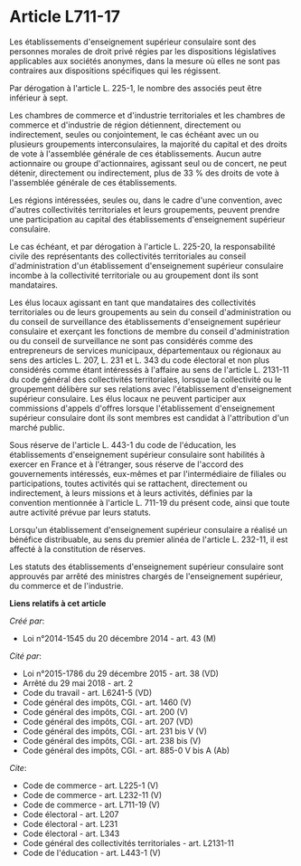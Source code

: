 # Article L711-17

Les établissements d'enseignement supérieur consulaire sont des personnes morales de droit privé régies par les dispositions
législatives applicables aux sociétés anonymes, dans la mesure où elles ne sont pas contraires aux dispositions spécifiques
qui les régissent. 

Par dérogation à l'article L. 225-1, le nombre des associés peut être inférieur à sept. 

Les chambres de commerce et d'industrie territoriales et les chambres de commerce et d'industrie de région détiennent,
directement ou indirectement, seules ou conjointement, le cas échéant avec un ou plusieurs groupements interconsulaires, la
majorité du capital et des droits de vote à l'assemblée générale de ces établissements. Aucun autre actionnaire ou groupe
d'actionnaires, agissant seul ou de concert, ne peut détenir, directement ou indirectement, plus de 33 % des droits de vote à
l'assemblée générale de ces établissements. 

Les régions intéressées, seules ou, dans le cadre d'une convention, avec d'autres collectivités territoriales et leurs
groupements, peuvent prendre une participation au capital des établissements d'enseignement supérieur consulaire. 

Le cas échéant, et par dérogation à l'article L. 225-20, la responsabilité civile des représentants des collectivités
territoriales au conseil d'administration d'un établissement d'enseignement supérieur consulaire incombe à la collectivité
territoriale ou au groupement dont ils sont mandataires. 

Les élus locaux agissant en tant que mandataires des collectivités territoriales ou de leurs groupements au sein du conseil
d'administration ou du conseil de surveillance des établissements d'enseignement supérieur consulaire et exerçant les
fonctions de membre du conseil d'administration ou du conseil de surveillance ne sont pas considérés comme des entrepreneurs
de services municipaux, départementaux ou régionaux au sens des articles L. 207, L. 231 et L. 343 du code électoral et non
plus considérés comme étant intéressés à l'affaire au sens de l'article L. 2131-11 du code général des collectivités
territoriales, lorsque la collectivité ou le groupement délibère sur ses relations avec l'établissement d'enseignement
supérieur consulaire. Les élus locaux ne peuvent participer aux commissions d'appels d'offres lorsque l'établissement
d'enseignement supérieur consulaire dont ils sont membres est candidat à l'attribution d'un marché public. 

Sous réserve de l'article L. 443-1 du code de l'éducation, les établissements d'enseignement supérieur consulaire sont
habilités à exercer en France et à l'étranger, sous réserve de l'accord des gouvernements intéressés, eux-mêmes et par
l'intermédiaire de filiales ou participations, toutes activités qui se rattachent, directement ou indirectement, à leurs
missions et à leurs activités, définies par la convention mentionnée à l'article L. 711-19 du présent code, ainsi que toute
autre activité prévue par leurs statuts. 

Lorsqu'un établissement d'enseignement supérieur consulaire a réalisé un bénéfice distribuable, au sens du premier alinéa de
l'article L. 232-11, il est affecté à la constitution de réserves. 

Les statuts des établissements d'enseignement supérieur consulaire sont approuvés par arrêté des ministres chargés de
l'enseignement supérieur, du commerce et de l'industrie.

**Liens relatifs à cet article**

_Créé par_:

  - Loi n°2014-1545 du 20 décembre 2014 - art. 43 (M)

_Cité par_:

  - Loi n°2015-1786 du 29 décembre 2015 - art. 38 (VD)
  - Arrêté du 29 mai 2018 - art. 2
  - Code du travail - art. L6241-5 (VD)
  - Code général des impôts, CGI. - art. 1460 (V)
  - Code général des impôts, CGI. - art. 200 (V)
  - Code général des impôts, CGI. - art. 207 (VD)
  - Code général des impôts, CGI. - art. 231 bis V (V)
  - Code général des impôts, CGI. - art. 238 bis (V)
  - Code général des impôts, CGI. - art. 885-0 V bis A (Ab)

_Cite_:

  - Code de commerce - art. L225-1 (V)
  - Code de commerce - art. L232-11 (V)
  - Code de commerce - art. L711-19 (V)
  - Code électoral - art. L207
  - Code électoral - art. L231
  - Code électoral - art. L343
  - Code général des collectivités territoriales - art. L2131-11
  - Code de l'éducation - art. L443-1 (V)
